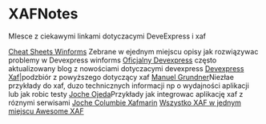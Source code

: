 # XAFNotes
MIesce z ciekawymi linkami dotyczacymi DeveExpress i xaf

[Cheat Sheets Winforms](https://supportcenter.devexpress.com/ticket/details/t906999/devexpress-winforms-cheat-sheets) Zebrane w ejednym miejscu opisy jak rozwiązywac problemy w Devexpress winforms
 [Oficjalny Devexpress](https://community.devexpress.com/blogs/) często aktualizowany blog z nowościami dotyczacymi devexpress
 [Devexpress Xaf](https://community.devexpress.com/blogs/xaf/default.aspx)|podzbiór z powyższego dotyczący xaf
 [Manuel Grundner](https://blog.delegate.at/tags/XAF/)Niezłae przykłady do xaf, duzo technicznych informacji np o wydajności aplikacji lub jak robic testy
 [Joche Ojeda](https://www.jocheojeda.com)Przykłady jak integrowac aplikację xaf z róznymi serwisami
 [Joche Columbie Xafmarin](https://xafmarin.com)
 [Wszystko XAF w jednym miejscu Awesome XAF](https://github.com/jjcolumb/awesome-xaf)
